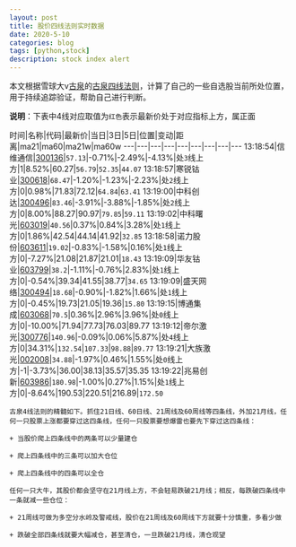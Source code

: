 ```yaml
---
layout: post
title: 股价四线法则实时数据
date: 2020-5-10
categories: blog
tags: [python,stock]
description: stock index alert
---
```



本文根据雪球大v[古泉](https://xueqiu.com/u/7148646888)的[古泉四线法则](https://xueqiu.com/7148646888/130498192)，计算了自己的一些自选股当前所处位置，用于持续追踪验证，帮助自己进行判断。

**说明**：下表中4线对应取值为`红色`表示最新价处于对应指标上方，属正面

时间|名称|代码|最新价|当日|3日|5日|位置|变动|距离|ma21|ma60|ma21w|ma60w
---|---|---|---|---|---|---|---|---
13:18:54|信维通信|[300136](https://xueqiu.com/S/SZ300136)|`57.13`|-0.71%|-2.49%|-4.13%|处`3`线上方|1|8.52%|60.27|`56.79`|`52.35`|`44.07`
13:18:57|寒锐钴业|[300618](https://xueqiu.com/S/SZ300618)|`68.47`|-1.20%|-1.23%|-2.23%|处`2`线上方|0|0.98%|71.83|72.12|`64.84`|`63.41`
13:19:00|中科创达|[300496](https://xueqiu.com/S/SZ300496)|`83.46`|-3.91%|-3.88%|-1.85%|处`2`线上方|0|8.00%|88.27|90.97|`79.85`|`59.11`
13:19:02|中科曙光|[603019](https://xueqiu.com/S/SH603019)|`40.56`|0.37%|0.84%|3.28%|处`1`线上方|0|1.86%|42.54|44.14|41.92|`32.85`
13:18:58|诺力股份|[603611](https://xueqiu.com/S/SH603611)|`19.02`|-0.83%|-1.58%|0.16%|处`1`线上方|0|-7.27%|21.08|21.87|21.01|`18.43`
13:19:09|华友钴业|[603799](https://xueqiu.com/S/SH603799)|`38.2`|-1.11%|-0.76%|2.83%|处`1`线上方|0|-0.54%|39.34|41.55|38.77|`34.65`
13:19:09|盛天网络|[300494](https://xueqiu.com/S/SZ300494)|`18.68`|-0.90%|-1.82%|1.66%|处`1`线上方|0|-0.45%|19.73|21.05|19.36|`15.80`
13:19:15|博通集成|[603068](https://xueqiu.com/S/SH603068)|`70.5`|0.36%|2.96%|3.96%|处`0`线上方|0|-10.00%|71.94|77.73|76.03|89.77
13:19:12|帝尔激光|[300776](https://xueqiu.com/S/SZ300776)|`140.96`|-0.09%|0.06%|5.87%|处`4`线上方|0|34.31%|`132.54`|`107.33`|`98.88`|`89.77`
13:19:21|大族激光|[002008](https://xueqiu.com/S/SZ002008)|`34.88`|-1.97%|0.46%|1.55%|处`0`线上方|-1|-3.73%|36.00|38.13|35.57|35.35
13:19:22|兆易创新|[603986](https://xueqiu.com/S/SH603986)|`180.98`|-1.00%|0.27%|1.15%|处`1`线上方|0|-8.64%|190.53|220.51|216.89|`172.50`

```
古泉4线法则的精髓如下。抓住21日线、60日线、21周线及60周线等四条线，外加21月线，任何一只股票上涨都要穿过这四条线，任何一只股票要想爆雷也要先下穿过这四条线：

+ 当股价爬上四条线中的两条可以少量建仓

+ 爬上四条线中的三条可以加大仓位

+ 爬上四条线中的四条可以全仓

任何一只大牛，其股价都会坚守在21月线上方，不会轻易跌破21月线；相反，每跌破四条线中一条就减一些仓位：

+ 21周线可做为多空分水岭及警戒线，股价在21周线及60周线下方就要十分慎重，多看少做

+ 跌破全部四条线就要大幅减仓，甚至清仓，一旦跌破21月线，清仓观望
```